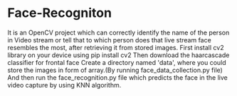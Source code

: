 # Face-Recogniton
It is an OpenCV project which can correctly identify the name of the person in Video stream or tell that to which person does that live stream face resembles the most, after retrieving it from stored images.
First install cv2 library on your device using 
        pip install cv2 
Then download the haarcascade classifier for frontal face
Create a directory named 'data', where you could store the images in form of array.(By running face_data_collection.py file)
And then run the face_recognition.py file which predicts the face in the live video capture by using KNN algorithm.
